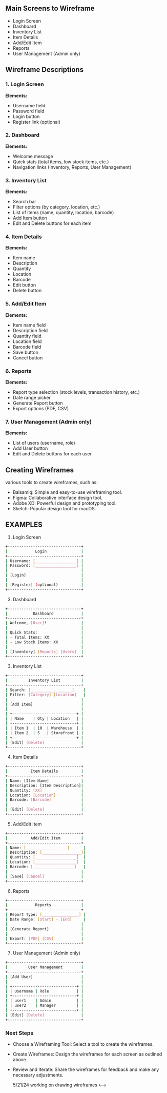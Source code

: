 ## Main Screens to Wireframe

- Login Screen
- Dashboard
- Inventory List
- Item Details
- Add/Edit Item
- Reports
- User Management (Admin only)

## Wireframe Descriptions

### 1. Login Screen
**Elements:**
- Username field
- Password field
- Login button
- Register link (optional)

### 2. Dashboard
**Elements:**
- Welcome message
- Quick stats (total items, low stock items, etc.)
- Navigation links (Inventory, Reports, User Management)

### 3. Inventory List
**Elements:**
- Search bar
- Filter options (by category, location, etc.)
- List of items (name, quantity, location, barcode)
- Add Item button
- Edit and Delete buttons for each item

### 4. Item Details
**Elements:**
- Item name
- Description
- Quantity
- Location
- Barcode
- Edit button
- Delete button

### 5. Add/Edit Item
**Elements:**
- Item name field
- Description field
- Quantity field
- Location field
- Barcode field
- Save button
- Cancel button

### 6. Reports
**Elements:**
- Report type selection (stock levels, transaction history, etc.)
- Date range picker
- Generate Report button
- Export options (PDF, CSV)

### 7. User Management (Admin only)
**Elements:**
- List of users (username, role)
- Add User button
- Edit and Delete buttons for each user

## Creating Wireframes
 various tools to create wireframes, such as:

- Balsamiq: Simple and easy-to-use wireframing tool.
- Figma: Collaborative interface design tool.
- Adobe XD: Powerful design and prototyping tool.
- Sketch: Popular design tool for macOS.


## EXAMPLES 

1. Login Screen
```bash
+--------------------------------+
|            Login               |
+--------------------------------+
| Username: [__________________] |
| Password: [__________________] |
|                                |
| [Login]                        |
|                                |
| [Register] (optional)          |
+--------------------------------+
```

3. Dashboard
```bash
+--------------------------------+
|           Dashboard            |
+--------------------------------+
| Welcome, [User]!               |
|                                |
| Quick Stats:                   |
| - Total Items: XX              |
| - Low Stock Items: XX          |
|                                |
| [Inventory] [Reports] [Users]  |
+--------------------------------+
```

3. Inventory List
```bash
+--------------------------------+
|         Inventory List         |
+--------------------------------+
| Search: [__________________]    |
| Filter: [Category] [Location]   |
|                                |
| [Add Item]                     |
|                                |
| +----------------------------+ |
| | Name    | Qty | Location   | |
| +----------------------------+ |
| | Item 1  | 10  | Warehouse  | |
| | Item 2  | 5   | Storefront | |
| +----------------------------+ |
| [Edit] [Delete]                |
+--------------------------------+
```

4. Item Details
```bash
+--------------------------------+
|          Item Details          |
+--------------------------------+
| Name: [Item Name]              |
| Description: [Item Description]|
| Quantity: [XX]                 |
| Location: [Location]           |
| Barcode: [Barcode]             |
|                                |
| [Edit] [Delete]                |
+--------------------------------+
```

5. Add/Edit Item
```bash
+--------------------------------+
|          Add/Edit Item         |
+--------------------------------+
| Name: [__________________]      |
| Description: [_________________]|
| Quantity: [__________________]  |
| Location: [__________________]  |
| Barcode: [__________________]   |
|                                |
| [Save] [Cancel]                |
+--------------------------------+
```

6. Reports
```bash
+--------------------------------+
|            Reports             |
+--------------------------------+
| Report Type: [________________] |
| Date Range: [Start] - [End]     |
|                                |
| [Generate Report]              |
|                                |
| Export: [PDF] [CSV]            |
+--------------------------------+
```

7. User Management (Admin only)
```bash
+--------------------------------+
|         User Management        |
+--------------------------------+
| [Add User]                     |
|                                |
| +----------------------------+ |
| | Username | Role            | |
| +----------------------------+ |
| | user1    | Admin           | |
| | user2    | Manager         | |
| +----------------------------+ |
| [Edit] [Delete]                |
+--------------------------------+
```
### Next Steps
- Choose a Wireframing Tool: Select a tool to create the wireframes.
- Create Wireframes: Design the wireframes for each screen as outlined above.
- Review and Iterate: Share the wireframes for feedback and make any necessary adjustments.

  5/21/24 working on drawing wireframes <-->
